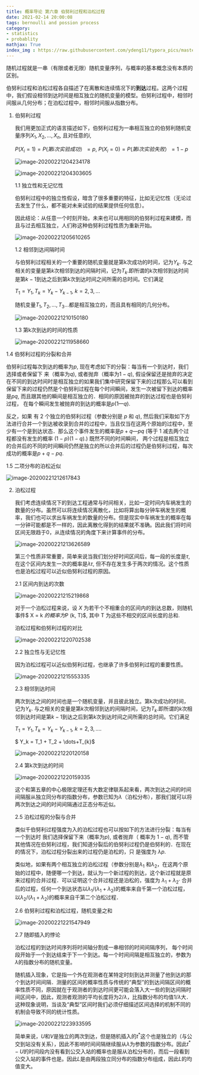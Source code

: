 ```yaml
---
title: 概率导论 第六章 伯努利过程和泊松过程
date: 2021-02-14 20:00:08
tags: bernoulli and possion process
category: 
- statistics
- probablity
mathjax: True
index_img : https://raw.githubusercontent.com/ydeng11/typora_pics/master/typora20210216000415-27105.jpeg
---
```


随机过程就是一串（有限或者无限）随机变量序列，与概率的基本概念没有本质的区别。

伯努利过程和泊松过程各自描述了在离散和连续情况下的**到达**过程。这两个过程中，我们假设相邻到达时间是相互独立的随机变量的模型。伯努利过程中，相邻时间服从几何分布；在泊松过程中，相邻时间服从指数分布。

1. 伯努利过程

   我们用更加正式的语言描述如下，伯努利过程为一串相互独立的伯努利随机变量序列$X_1, X_2,\dots, X_n$,  且对任意的$i$,

   $P(X_i = 1) = P (第 i  次实验成功）=p,\ P(X_i = 0) = P (第 i  次实验失败）=  1-p$

   ![image-20200221204234178](https://raw.githubusercontent.com/ydeng11/typora_pics/master/markdown20200221204234-21796.png)

   ![image-20200221204303605](https://raw.githubusercontent.com/ydeng11/typora_pics/master/markdown20200221204309-732081.png)

   1.1 独立性和无记忆性

    伯努利过程中的独立性假设，暗含了很多重要的特征，比如无记忆性（无论过去发生了什么，都不能对未来试验的结果提供任何信息）。

   因此结论：从任意一个时刻开始，未来也可以用相同的伯努利过程来建模，而且与过去相互独立，人们称这种伯努利过程性质为重新开始。

   ![image-20200221205610265](https://raw.githubusercontent.com/ydeng11/typora_pics/master/markdown20200221205610-841683.png)

   1.2 相邻到达间隔时间

   与伯努利过程相关的一个重要的随机变量就是第k次成功的时间，记为$Y_k$. 与之相关的变量是第$k$次相邻到达的间隔时间，记为$T_k$.即所谓的$k$次相邻到达时间是第$k-1$到达之后到第$k$次到达时间之间所需的总时间。它们满足

   $T_1 = Y_1, T_k = Y_k - Y_{k-1}, \ k = 2,3,\dots$

   随机变量$T_1, T_2,\dots, T_3\dots$都是相互独立的，而且具有相同的几何分布。

   ![image-20200221210150180](https://raw.githubusercontent.com/ydeng11/typora_pics/master/markdown20200221210150-595973.png)

   1.3 第k次到达的时间的性质

   ![image-20200221211958660](https://raw.githubusercontent.com/ydeng11/typora_pics/master/markdown20200221211958-576730.png)

1.4 伯努利过程的分裂和合并

伯努利过程每次到达的概率为$p$, 现在考虑如下的分裂：每当有一个到达时，我们选择或者保留下 来（概率为$q$), 或者抛弃（概率为$1 -   q$), 假设保留还是抛弃的决定在不同的到达时间时是相互独立的如果我们集中研究保留下来的过程那么可以看到保留下来的过程仍然是个伯努利过程在每个时间瞬间，发生一次被留下到达的概率是$pq$, 而且跟其他的瞬间是相互独立的．相同的原因被抛弃的到达过程也是伯努利过程， 在每个瞬间发生被抛弃的到达的概率是$p(1  — q)$.

反之，如果  有 2 个独立的伯努利过程（参数分别是  $p$ 和 $q$),  然后我们采取如下方法进行合并一个到达被收录到合并的过程中，当且仅当在这两个原始的过程中，至少有一个是到达状态．那么这个事件发生的概率是$p +  q — p q$ (等于 $1$ 减去两个过程都没有发生的概率 $(1 - p)(1 -  q)$.)   既然不同的时间瞬间， 两个过程是相互独立的合并后的不同的时间瞬间仍然是独立的所以合并后的过程仍是伯努利过程，每次成功的概率是$p +  q -   pq$.

1.5 二项分布的泊松近似

![image-20200221212617843](https://raw.githubusercontent.com/ydeng11/typora_pics/master/markdown20200221212619-314773.png)

2. 泊松过程

   我们考虑连续情况下的到达工程通常与时间相关，比如一定时间内车祸发生的数量的分布。虽然可以将连续情况离散化，比如将算出每分钟车祸发生的概率，我们也可以求出车祸发生的数量的分布。但是现实中车祸发生的概率在每一分钟可能都是不一样的，因此离散化得到的结果就不准确。因此我们将时间区间无限趋于0，从连续情况的角度下来计算事件的分布。

   ![image-20200221213626589](https://raw.githubusercontent.com/ydeng11/typora_pics/master/markdown20200221213633-68588.png)

   第三个性质非常重要，简单来说当我们划分好时间区间后，每一段的长度是$\tau$,在这个区间内发生一次的概率是$\lambda\tau$, 但不存在发生多于两次的情况。这个性质也是泊松过程可以近似伯努利过程的原因。

   2.1 区间内到达的次数

   ![image-20200221215219868](https://raw.githubusercontent.com/ydeng11/typora_pics/master/markdown20200221215220-624808.png)

   对于一个泊松过程来说，设 $X$ 为若干个不相重合的区间内的到达总数，则随机事件$ X  =  k $的概率为$P  (k, T)$, 其中 T 为这些不相交的区间长度的总和.

   泊松过程和伯努利过程的对比

   ![image-20200221220702538](https://raw.githubusercontent.com/ydeng11/typora_pics/master/markdown20200221220703-605793.png)

   2.2 独立性与无记忆性

   因为泊松过程可以近似伯努利过程，也继承了许多伯努利过程的重要性质。

   ![image-20200221215553335](https://raw.githubusercontent.com/ydeng11/typora_pics/master/markdown20200221215557-111645.png)

   2.3 相邻到达时间

   两次到达之间的时间也是一个随机变量，并且彼此独立。第k次成功的时间，记为$Y_k$. 与之相关的变量是第$k$次相邻到达的间隔时间，记为$T_k$.即所谓的$k$次相邻到达时间是第$k-1$到达之后到第$k$次到达时间之间所需的总时间。它们满足

   $T_1 = Y_1, T_k = Y_k - Y_{k-1}, \ k = 2,3,\dots.$

   $ Y_k = T_1 + T_2 + \dots+T_{k}$

   ![image-20200221220120158](https://raw.githubusercontent.com/ydeng11/typora_pics/master/markdown20200221220120-876025.png)

   2.4 第k次到达的时间

   ![image-20200221220159335](https://raw.githubusercontent.com/ydeng11/typora_pics/master/markdown20200221220159-132155.png)

   这个和第五章的中心极限定理还有大数定律联系起来看，两次到达之间的时间间隔服从独立同分布的指数分布，参数已知为$\lambda$（泊松分布），那我们就可以将两次到达之间的时间间隔通过正态分布近似。

   2.5 泊松过程的分裂与合并

   类似千伯努利过程强度为入的泊松过程也可以按如下的方法进行分裂：每当有一个到达时 我们选择保留下来（概率为$p$),  或者抛弃（ 概率为 $1 -  q$), 而不管其他情况在伯努利过程，我们知道分裂后的伯努利过程仍是伯努利的．在现在的情况下，泊松过程分裂出来的过程仍是泊松的，只 是强度为 $\lambda p$.

   类似地，如果有两个相互独立的泊松过程（参数分别是$\lambda_1$ 和$\lambda_2$，在这两个原始的过程中，随便哪一个到达，就认为一个新过程的到达，这个新过程就是原来过程的合并过程．可以证明这个合并过程还是泊松的，强度为 $\lambda_1 + \lambda_2$·  合并后的过程，任何一个到达状态以$\lambda_1/(\lambda_1 + \lambda_2)$的概率来自千第一个泊松过程，以$\lambda_2/(\lambda_1 + \lambda_2)$的概率来自千第二个泊松过程．

   2.6 伯努利过程和泊松过程，随机变量之和

   ![image-20200221221547949](https://raw.githubusercontent.com/ydeng11/typora_pics/master/markdown20200221221548-138534.png)

   2.7 随即插入的悖论

   泊松过程的到达时间序列将时间轴分割成一串相邻的时间间隔序列， 每个时间段开始于一个到达结束于下一个到达。每一个时间间隔是相互独立的，参数为$\lambda$的指数分布的随机变量。

   随机插入现象，它是指一个外在观测者在某特定时刻到达并测量了他到达的那个到达时间间隔．测量的区间的概率性质与传统的“典型”的到达间隔区间的概率性质不同，原因就在于观测者的到达时间更可能会落入大一些的到达间隔时间区间中，因此，观测者观测的平均长度将为$2/\lambda$，比指数分布的均值$1/\lambda$大．这种现象说明，当谈及“典型”区间时我们必须仔细描述区间选择的机制不同的机制会导致不同的统计性质。

   ![image-20200221223933595](https://raw.githubusercontent.com/ydeng11/typora_pics/master/markdown20200221223934-276072.png)

   简单来说，$U$和$V$是独立的两次到达，但是随机插入的$t^*$这个也是独立的（与公交到站没有关系），因此不影响时间间隔继续服从$\lambda$为参数的指数分布。因此$t^*-U$的时间段内没有看到公交入站的概率也是服从泊松分布的，而后一段看到公交入站的事件也是。因此$L$是由两段独立同分布的指数分布组成，因此$L$的均值变大。